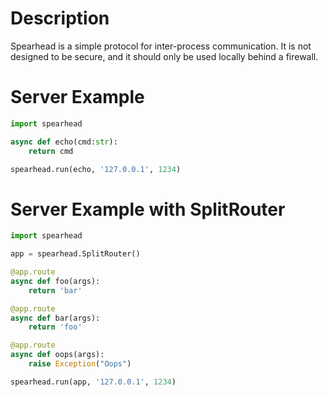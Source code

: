 # Description
Spearhead is a simple protocol for inter-process communication. It is not designed to be secure, and it should only be used locally behind a firewall.

# Server Example
```python
import spearhead

async def echo(cmd:str):
    return cmd

spearhead.run(echo, '127.0.0.1', 1234)
```

# Server Example with SplitRouter
```python
import spearhead

app = spearhead.SplitRouter()

@app.route
async def foo(args):
    return 'bar'

@app.route
async def bar(args):
    return 'foo'

@app.route
async def oops(args):
    raise Exception("Oops")

spearhead.run(app, '127.0.0.1', 1234)
```